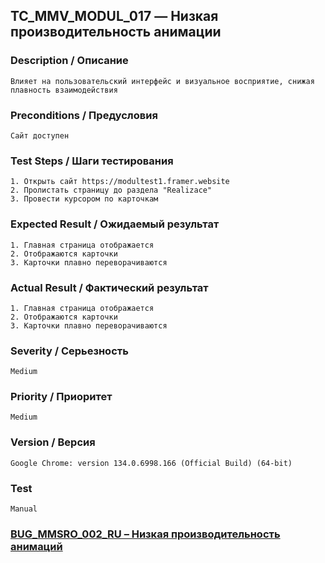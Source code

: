 ## TC_MMV_MODUL_017 — Низкая производительность анимации

### Description / Описание
    Влияет на пользовательский интерфейс и визуальное восприятие, снижая плавность взаимодействия

### Preconditions / Предусловия
    Сайт доступен

### Test Steps / Шаги тестирования
    1. Открыть сайт https://modultest1.framer.website
    2. Пролистать страницу до раздела "Realizace"
    3. Провести курсором по карточкам

### Expected Result / Ожидаемый результат
    1. Главная страница отображается
    2. Отображаются карточки
    3. Карточки плавно переворачиваются

### Actual Result / Фактический результат
    1. Главная страница отображается
    2. Отображаются карточки
    3. Карточки плавно переворачиваются

### Severity / Серьезность
    Medium

### Priority / Приоритет
    Medium

### Version / Версия
    Google Chrome: version 134.0.6998.166 (Official Build) (64-bit)

### Test
    Manual

### [BUG_MMSRO_002_RU – Низкая производительность анимаций](../../bug_reports/BUG_MMSRO_002_RU.md)
